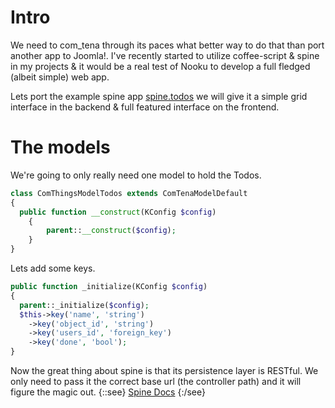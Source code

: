 # Intro

We need to com_tena through its paces what better way to do that than port another app to Joomla!. I've recently started to
utilize coffee-script & spine in my projects & it would be a real test of Nooku to develop a full fledged (albeit simple) web
app.

Lets port the example spine app [spine.todos](https://github.com/maccman/spine.todos) we will give it a simple grid interface
in the backend & full featured interface on the frontend.  

# The models

We're going to only really need one model to hold the Todos.


```php
class ComThingsModelTodos extends ComTenaModelDefault
{
  public function __construct(KConfig $config)
	{
		parent::__construct($config);     
	} 
}   
```  
Lets add some keys.

```php
public function _initialize(KConfig $config)
{    
  parent::_initialize($config);
  $this->key('name', 'string')
    ->key('object_id', 'string')
    ->key('users_id', 'foreign_key')
    ->key('done', 'bool');
}
```     

Now the great thing about spine is that its persistence layer is RESTful. We only need to pass it the correct base url (the
controller path) and it will figure the magic out. {::see} [Spine
Docs](http://maccman.github.com/spine/#s-models-persistence) {:/see}



